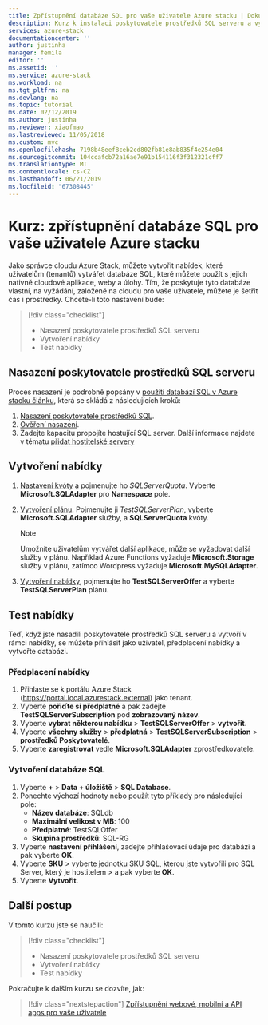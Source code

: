 ```yaml
---
title: Zpřístupnění databáze SQL pro vaše uživatele Azure stacku | Dokumentace Microsoftu
description: Kurz k instalaci poskytovatele prostředků SQL serveru a vytvořte nabízí, která umožní uživatelům Azure stacku vytvářet databáze SQL.
services: azure-stack
documentationcenter: ''
author: justinha
manager: femila
editor: ''
ms.assetid: ''
ms.service: azure-stack
ms.workload: na
ms.tgt_pltfrm: na
ms.devlang: na
ms.topic: tutorial
ms.date: 02/12/2019
ms.author: justinha
ms.reviewer: xiaofmao
ms.lastreviewed: 11/05/2018
ms.custom: mvc
ms.openlocfilehash: 7198b48eef8ceb2cd802fb81e8ab835f4e254e04
ms.sourcegitcommit: 104ccafcb72a16ae7e91b154116f3f312321cff7
ms.translationtype: MT
ms.contentlocale: cs-CZ
ms.lasthandoff: 06/21/2019
ms.locfileid: "67308445"
---
```

# <a name="tutorial-make-sql-databases-available-to-your-azure-stack-users"></a>Kurz: zpřístupnění databáze SQL pro vaše uživatele Azure stacku

Jako správce cloudu Azure Stack, můžete vytvořit nabídek, které uživatelům (tenantů) vytvářet databáze SQL, které můžete použít s jejich nativně cloudové aplikace, weby a úlohy. Tím, že poskytuje tyto databáze vlastní, na vyžádání, založené na cloudu pro vaše uživatele, můžete je šetřit čas i prostředky. Chcete-li toto nastavení bude:

> [!div class="checklist"]
> * Nasazení poskytovatele prostředků SQL serveru
> * Vytvoření nabídky
> * Test nabídky

## <a name="deploy-the-sql-server-resource-provider"></a>Nasazení poskytovatele prostředků SQL serveru

Proces nasazení je podrobně popsány v [použití databází SQL v Azure stacku článku](azure-stack-sql-resource-provider-deploy.md), která se skládá z následujících kroků:

1. [Nasazení poskytovatele prostředků SQL](azure-stack-sql-resource-provider-deploy.md).
2. [Ověření nasazení](azure-stack-sql-resource-provider-deploy.md#verify-the-deployment-using-the-azure-stack-portal).
3. Zadejte kapacitu propojíte hostující SQL server. Další informace najdete v tématu [přidat hostitelské servery](azure-stack-sql-resource-provider-hosting-servers.md)

## <a name="create-an-offer"></a>Vytvoření nabídky

1.  [Nastavení kvóty](azure-stack-plan-offer-quota-overview.md ) a pojmenujte ho *SQLServerQuota*. Vyberte **Microsoft.SQLAdapter** pro **Namespace** pole.
2.  [Vytvoření plánu](azure-stack-create-plan.md). Pojmenujte ji *TestSQLServerPlan*, vyberte **Microsoft.SQLAdapter** služby, a **SQLServerQuota** kvóty.

    > [!NOTE]
    > Umožníte uživatelům vytvářet další aplikace, může se vyžadovat další služby v plánu. Například Azure Functions vyžaduje **Microsoft.Storage** služby v plánu, zatímco Wordpress vyžaduje **Microsoft.MySQLAdapter**.

3.  [Vytvoření nabídky](azure-stack-create-offer.md), pojmenujte ho **TestSQLServerOffer** a vyberte **TestSQLServerPlan** plánu.

## <a name="test-the-offer"></a>Test nabídky

Teď, když jste nasadili poskytovatele prostředků SQL serveru a vytvoří v rámci nabídky, se můžete přihlásit jako uživatel, předplacení nabídky a vytvořte databázi.

### <a name="subscribe-to-the-offer"></a>Předplacení nabídky

1. Přihlaste se k portálu Azure Stack (https://portal.local.azurestack.external) jako tenant.
2. Vyberte **pořiďte si předplatné** a pak zadejte **TestSQLServerSubscription** pod **zobrazovaný název**.
3. Vyberte **vybrat některou nabídku** > **TestSQLServerOffer** > **vytvořit**.
4. Vyberte **všechny služby** > **předplatná** > **TestSQLServerSubscription** > **prostředků Poskytovatelé**.
5. Vyberte **zaregistrovat** vedle **Microsoft.SQLAdapter** zprostředkovatele.

### <a name="create-a-sql-database"></a>Vytvoření databáze SQL

1. Vyberte **+**  >  **Data + úložiště** > **SQL Database**.
2. Ponechte výchozí hodnoty nebo použít tyto příklady pro následující pole:
    - **Název databáze**: SQLdb
    - **Maximální velikost v MB**: 100
    - **Předplatné**: TestSQLOffer
    - **Skupina prostředků**: SQL-RG
3. Vyberte **nastavení přihlášení**, zadejte přihlašovací údaje pro databázi a pak vyberte **OK**.
4. Vyberte **SKU** > vyberte jednotku SKU SQL, kterou jste vytvořili pro SQL Server, který je hostitelem > a pak vyberte **OK**.
5. Vyberte **Vytvořit**.

## <a name="next-steps"></a>Další postup

V tomto kurzu jste se naučili:

> [!div class="checklist"]
> * Nasazení poskytovatele prostředků SQL serveru
> * Vytvoření nabídky
> * Test nabídky

Pokračujte k dalším kurzu se dozvíte, jak:

> [!div class="nextstepaction"]
> [Zpřístupnění webové, mobilní a API apps pro vaše uživatele]( azure-stack-tutorial-app-service.md)
